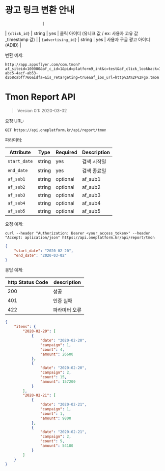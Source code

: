 # 광고 링크 변환 안내

                     |
| `{click_id}`       | string | yes      | 클릭 아이디 (유니크 값 / ex: 사용자 고유 값_timestamp 값) |
| `{advertising_id}` | string | yes      | 사용자 구글 광고 아이디 (ADID)                            |

변환 예제:

```
http://app.appsflyer.com/com.tmon?af_siteid=100000&af_c_id=1&pid=platform9_int&c=test&af_click_lookback=1d&clickid=1_20200101000001&advertising_id=2d6f570e-abc5-4acf-ab53-d268cabff766&idfa=&is_retargeting=true&af_ios_url=http%3A%2F%2Fgo.tmon.co.kr%2F%3Fv%3D0%26ln%3D829362%26jp%3D90062&af_android_url=http%3A%2F%2Fgo.tmon.co.kr%2F%3Fv%3D0%26ln%3D829362%26jp%3D90062
```


# Tmon Report API

> Version 0.1: 2020-03-02
>
> 

요청 URL:

```
GET https://api.oneplatform.kr/api/report/tmon
```

파라미터:

| Attribute    | Type   | Required | Description |
| ------------ | ------ | -------- | ----------- |
| `start_date` | string | yes      | 검색 시작일 |
| `end_date`   | string | yes      | 검색 종료일 |
| `af_sub1`    | string | optional | af_sub1     |
| `af_sub2`    | string | optional | af_sub2     |
| `af_sub3`    | string | optional | af_sub3     |
| `af_sub4`    | string | optional | af_sub4     |
| `af_sub5`    | string | optional | af_sub5     |

요청 예제:

```
curl --header "Authorization: Bearer <your_access_token>" --header "Accept: aplication/json" https://api.oneplatform.kr/api/report/tmon
```

```json
{
    "start_date": "2020-02-20",
    "end_date": "2020-03-02"
}
```

응답 예제:

| http Status Code | description   |
| ---------------- | ------------- |
| 200              | 성공          |
| 401              | 인증 실패     |
| 422              | 파라미터 오류 |

```json
{
    "items": {
        "2020-02-20": [
            {
                "date": "2020-02-20",
                "campaign": 1,
                "count": 4,
                "amount": 26600
            },
            {
                "date": "2020-02-20",
                "campaign": 2,
                "count": 15,
                "amount": 157200
            }
        ],
        "2020-02-21": [
            {
                "date": "2020-02-21",
                "campaign": 1,
                "count": 1,
                "amount": 9800
            },
            {
                "date": "2020-02-21",
                "campaign": 2,
                "count": 5,
                "amount": 54100
            }
        ]
    }
}
```

